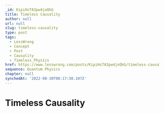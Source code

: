 ```yaml
---
_id: KipiHsTA3pw4joQkG
title: Timeless Causality
author: null
url: null
slug: timeless-causality
type: post
tags:
  - LessWrong
  - Concept
  - Post
  - Causality
  - Timeless_Physics
href: https://www.lesswrong.com/posts/KipiHsTA3pw4joQkG/timeless-causality
sequence: Quantum Physics
chapter: null
synchedAt: '2022-08-30T08:17:50.107Z'
---
```

# Timeless Causality

